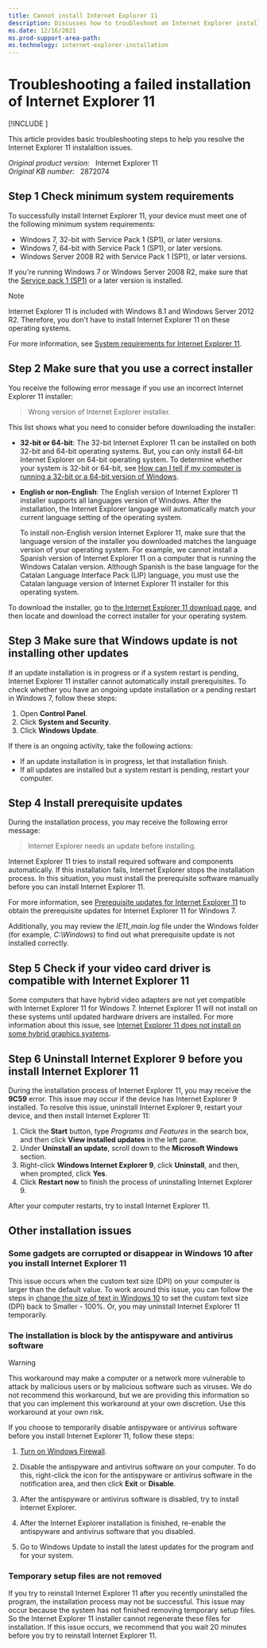 ```yaml
---
title: Cannot install Internet Explorer 11
description: Discusses how to troubleshoot an Internet Explorer installation that fails. Provides instructions and resources for various issues.
ms.date: 12/16/2021
ms.prod-support-area-path: 
ms.technology: internet-explorer-installation
---
```

# Troubleshooting a failed installation of Internet Explorer 11

[!INCLUDE [](../includes/browsers-important.md)]

This article provides basic troubleshooting steps to help you resolve the Internet Explorer 11 instalaltion issues.

_Original product version:_ &nbsp; Internet Explorer 11  
_Original KB number:_ &nbsp; 2872074

## Step 1 Check minimum system requirements

To successfully install Internet Explorer 11, your device must meet one of the following minimum system requirements:

- Windows 7, 32-bit with Service Pack 1 (SP1), or later versions.
- Windows 7, 64-bit with Service Pack 1 (SP1), or later versions.
- Windows Server 2008 R2 with Service Pack 1 (SP1), or later versions.

If you're running Windows 7 or Windows Server 2008 R2, make sure that the [Service pack 1 (SP1)](https://support.microsoft.com/help/976932) or a later version is installed.

> [!NOTE]
> Internet Explorer 11 is included with Windows 8.1 and Windows Server 2012 R2. Therefore, you don't have to install Internet Explorer 11 on these operating systems.

For more information, see [System requirements for Internet Explorer 11](/internet-explorer/ie11-deploy-guide/system-requirements-and-language-support-for-ie11).

## Step 2 Make sure that you use a correct installer

You receive the following error message if you use an incorrect Internet Explorer 11 installer:

> Wrong version of Internet Explorer installer.

This list shows what you need to consider before downloading the installer:

- **32-bit or 64-bit**: The 32-bit Internet Explorer 11 can be installed on both 32-bit and 64-bit operating systems. But, you can only install 64-bit Internet Explorer on 64-bit operating system. To determine whether your system is 32-bit or 64-bit, see [How can I tell if my computer is running a 32-bit or a 64-bit version of Windows](https://support.microsoft.com/help/827218).

- **English or non-English**: The English version of Internet Explorer 11 installer supports all languages version of Windows. After the installation, the Internet Explorer language will automatically match your current language setting of the operating system.

    To install non-English version Internet Explorer 11, make sure that the language version of the installer you downloaded matches the language version of your operating system. For example, we cannot install a Spanish version of Internet Explorer 11 on a computer that is running the Windows Catalan version. Although Spanish is the base language for the Catalan Language Interface Pack (LIP) language, you must use the Catalan language version of Internet Explorer 11  installer for this operating system.

To download the installer, go to [the Internet Explorer 11 download page](https://support.microsoft.com/help/18520), and then locate and download the correct installer for your operating system.

## Step 3 Make sure that Windows update is not installing other updates

If an update installation is in progress or if a system restart is pending, Internet Explorer 11 installer cannot automatically install prerequisites. To check whether you have an ongoing update installation or a pending restart in Windows 7, follow these steps:

1. Open **Control Panel**.
2. Click **System and Security**.
3. Click **Windows Update**.

If there is an ongoing activity, take the following actions:

- If an update installation is in progress, let that installation finish.
- If all updates are installed but a system restart is pending, restart your computer.

## Step 4 Install prerequisite updates

During the installation process, you may receive the following error message:

> Internet Explorer needs an update before installing.

Internet Explorer 11 tries to install required software and components automatically. If this installation fails, Internet Explorer stops the installation process. In this situation, you must install the prerequisite software manually before you can install Internet Explorer 11.

For more information, see [Prerequisite updates for Internet Explorer 11](https://support.microsoft.com/help/2847882) to obtain the prerequisite updates for Internet Explorer 11 for Windows 7.

Additionally, you may review the *IE11_main.log* file under the Windows folder (for example, *C:\Windows*) to find out what prerequisite update is not installed correctly.

## Step 5 Check if your video card driver is compatible with Internet Explorer 11

Some computers that have hybrid video adapters are not yet compatible with Internet Explorer 11 for Windows 7. Internet Explorer 11 will not install on these systems until updated hardware drivers are installed. For more information about this issue, see [Internet Explorer 11 does not install on some hybrid graphics systems](https://support.microsoft.com/help/2823483).

## Step 6 Uninstall Internet Explorer 9 before you install Internet Explorer 11

During the installation process of Internet Explorer 11, you may receive the **9C59** error. This issue may occur if the device has Internet Explorer 9 installed. To resolve this issue, uninstall Internet Explorer 9, restart your device, and then install Internet Explorer 11:

1. Click the **Start** button, type *Programs and Features* in the search box, and then click **View installed updates** in the left pane.
2. Under **Uninstall an update**, scroll down to the **Microsoft Windows** section.
3. Right-click **Windows Internet Explorer 9**, click **Uninstall**, and then, when prompted, click **Yes**.
4. Click **Restart now** to finish the process of uninstalling Internet Explorer 9.

After your computer restarts, try to install Internet Explorer 11.

## Other installation issues

### Some gadgets are corrupted or disappear in Windows 10 after you install Internet Explorer 11

This issue occurs when the custom text size (DPI) on your computer is larger than the default value. To work around this issue, you can follow the steps in [change the size of text in Windows 10](https://support.microsoft.com/help/4028566) to set the custom text size (DPI) back to Smaller - 100%. Or, you may uninstall Internet Explorer 11 temporarily.

### The installation is block by the antispyware and antivirus software

> [!WARNING]
> This workaround may make a computer or a network more vulnerable to attack by malicious users or by malicious software such as viruses. We do not recommend this workaround, but we are providing this information so that you can implement this workaround at your own discretion. Use this workaround at your own risk.

If you choose to temporarily disable antispyware or antivirus software before you install Internet Explorer 11, follow these steps:

1. [Turn on Windows Firewall](https://support.microsoft.com/help/4028544).

2. Disable the antispyware and antivirus software on your computer. To do this, right-click the icon for the antispyware or antivirus software in the notification area, and then click **Exit** or **Disable**.

3. After the antispyware or antivirus software is disabled, try to install Internet Explorer.

4. After the Internet Explorer installation is finished, re-enable the antispyware and antivirus software that you disabled.

5. Go to Windows Update to install the latest updates for the program and for your system.

### Temporary setup files are not removed

If you try to reinstall Internet Explorer 11 after you recently uninstalled the program, the installation process may not be successful. This issue may occur because the system has not finished removing temporary setup files. So the Internet Explorer 11 installer cannot regenerate these files for installation. If this issue occurs, we recommend that you wait 20 minutes before you try to reinstall Internet Explorer 11.
 
